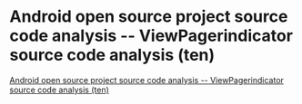 # Android open source project source code analysis -- ViewPagerindicator source code analysis (ten)
[Android open source project source code analysis -- ViewPagerindicator source code analysis (ten)](https://aiwithcloud.com/2022/09/15/android_open_source_project_source_code_analysis____viewpagerindicator_source_code_analysis_ten/)